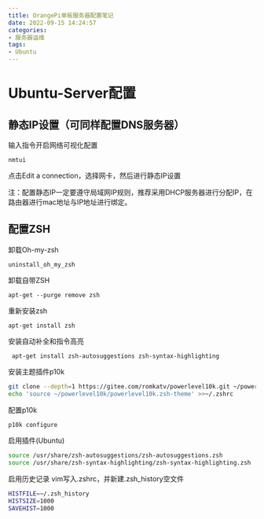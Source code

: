 ```yaml
---
title: OrangePi单板服务器配置笔记
date: 2022-09-15 14:24:57
categories:
- 服务器运维
tags:
- Ubuntu
---
```


# Ubuntu-Server配置

## 静态IP设置（可同样配置DNS服务器）

输入指令开启网络可视化配置

```shell
nmtui
```

点击Edit a connection，选择网卡，然后进行静态IP设置

注：配置静态IP一定要遵守局域网IP规则，推荐采用DHCP服务器进行分配IP，在路由器进行mac地址与IP地址进行绑定。

## 配置ZSH

卸载Oh-my-zsh

```shell
uninstall_oh_my_zsh
```

卸载自带ZSH

```shell
apt-get --purge remove zsh
```

重新安装zsh

```shell
apt-get install zsh
```

安装自动补全和指令高亮

```shell
 apt-get install zsh-autosuggestions zsh-syntax-highlighting
```

安装主题插件p10k

```bash
git clone --depth=1 https://gitee.com/romkatv/powerlevel10k.git ~/powerlevel10k
echo 'source ~/powerlevel10k/powerlevel10k.zsh-theme' >>~/.zshrc
```

配置p10k

```bash
p10k configure
```
启用插件(Ubuntu)

```bash
source /usr/share/zsh-autosuggestions/zsh-autosuggestions.zsh
source /usr/share/zsh-syntax-highlighting/zsh-syntax-highlighting.zsh
```

启用历史记录
	vim写入.zshrc，并新建.zsh_history空文件

```bash
HISTFILE=~/.zsh_history
HISTSIZE=1000
SAVEHIST=1000
```

